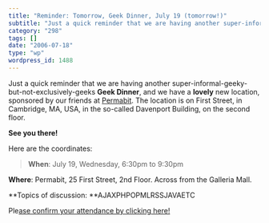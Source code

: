 ```yaml
---
title: "Reminder: Tomorrow, Geek Dinner, July 19 (tomorrow!)"
subtitle: "Just a quick reminder that we are having another super-informal-geeky-but-not-exclusively-geeks **Ge..."
category: "298"
tags: []
date: "2006-07-18"
type: "wp"
wordpress_id: 1488
---
```

Just a quick reminder that we are having another super-informal-geeky-but-not-exclusively-geeks **Geek Dinner**, and we have a **lovely** new location, sponsored by our friends at [Permabit](http://www.permabit.com/). The location is on First Street, in Cambridge, MA, USA, in the so-called Davenport Building, on the second floor.

**See you there!**

Here are the coordinates:

> **When**: July 19, Wednesday, 6:30pm to 9:30pm

**Where**: Permabit, 25 First Street, 2nd Floor. Across from the Galleria Mall.

**Topics of discussion: **AJAXPHPOPMLRSSJAVAETC

Ple[ase confirm your attendance by clicking here!](http://www.evite.com/app/publicUrl/rps@salas.com/geekdinner3)